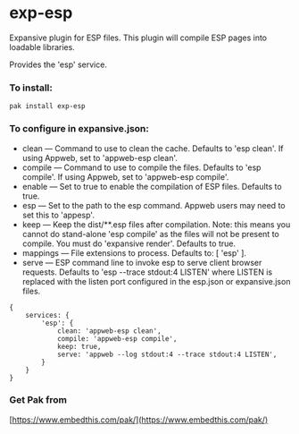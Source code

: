 exp-esp
===

Expansive plugin for ESP files. This plugin will compile ESP pages into loadable libraries.

Provides the 'esp' service.

### To install:

    pak install exp-esp

### To configure in expansive.json:

* clean &mdash; Command to use to clean the cache. Defaults to 'esp clean'. If using Appweb, set to 'appweb-esp clean'.
* compile &mdash; Command to use to compile the files. Defaults to 'esp compile'. If using Appweb, set to 'appweb-esp compile'.
* enable &mdash; Set to true to enable the compilation of ESP files. Defaults to true.
* esp &mdash; Set to the path to the esp command. Appweb users may need to set this to 'appesp'.
* keep &mdash; Keep the dist/\**.esp files after compilation. Note: this means you cannot do stand-alone 
    'esp compile' as the files will not be present to compile. You must do 'expansive render'. Defaults to true.
* mappings &mdash; File extensions to process. Defaults to: [ 'esp' ].
* serve &mdash; ESP command line to invoke esp to serve client browser requests. Defaults to 'esp --trace stdout:4 LISTEN'
    where LISTEN is replaced with the listen port configured in the esp.json or expansive.json files.

```
{
    services: {
        'esp': {
            clean: 'appweb-esp clean',
            compile: 'appweb-esp compile',
            keep: true,
            serve: 'appweb --log stdout:4 --trace stdout:4 LISTEN',
        }
    }
}
```

### Get Pak from

[https://www.embedthis.com/pak/](https://www.embedthis.com/pak/)

